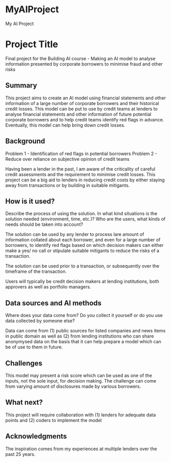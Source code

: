 # MyAIProject
My AI Project
<!-- This is the markdown template for the final project of the Building AI course, 
created by Reaktor Innovations and University of Helsinki. 
Copy the template, paste it to your GitHub README and edit! -->

# Project Title

Final project for the Building AI course - Making an AI model to analyse information presented by corporate borrowers to minimise fraud and other risks

## Summary

This project aims to create an AI model using financial statements and other information of a large number of corporate borrowers and their historical credit losses. This model can be put to use by credit teams at lenders to analyse financial statements and other information of future potential corporate borrowers and to help credit teams identify red flags in advance. Eventually, this model can help bring down credit losses.

## Background

Problem 1 - Identification of red flags in potential borrowers
Problem 2 - Reduce over reliance on subjective opinion of credit teams

Having been a lender in the past, I am aware of the criticality of careful credit assessments and the requirement to minimise credit losses. This project can be a big aid to lenders in reducing credit costs by either staying away from transactions or by building in suitable mitigants.

## How is it used?

Describe the process of using the solution. In what kind situations is the solution needed (environment, time, etc.)? Who are the users, what kinds of needs should be taken into account?

The solution can be used by any lender to process lare amount of information collated about each borrower, and even for a large number of borrowers, to identify red flags based on which decision makers can either make a yes/ no call or stipulate suitable mitigants to reduce the risks of a transaction.

The solution can be used prior to a transaction, or subsequently over the timeframe of the transaction.

Users will typically be credit decision makers at lending institutions, both approvers as well as portfolio managers.

## Data sources and AI methods
Where does your data come from? Do you collect it yourself or do you use data collected by someone else?

Data can come from (1) public sources for listed companies and news items in public domain as well as (2) from lending institutions who can share anonymysed data on the basis that it can help prepare a model which can be of use to them in future.

## Challenges

This model may present a risk score which can be used as one of the inputs, not the sole input, for decision making. The challenge can come from varying amount of disclosures made by various borrowers. 

## What next?

This project will require collaboration with (1) lenders for adequate data points and (2) coders to implement the model 


## Acknowledgments

The inspiration comes from my experiences at multiple lenders over the past 25 years.
